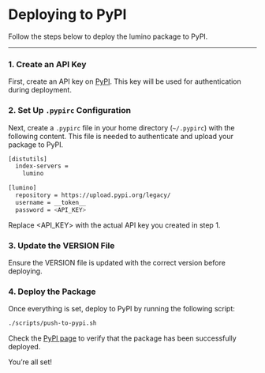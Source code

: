 # Deploying to PyPI

Follow the steps below to deploy the lumino package to PyPI.

---

### 1. Create an API Key

First, create an API key on [PyPI](https://pypi.org/). This key will be used for authentication during deployment.

### 2. Set Up `.pypirc` Configuration

Next, create a `.pypirc` file in your home directory (`~/.pypirc`) with the following content. This file is needed to authenticate and upload your package to PyPI.

```bash
[distutils]
  index-servers =
    lumino

[lumino]
  repository = https://upload.pypi.org/legacy/
  username = __token__
  password = <API_KEY>
```

Replace <API_KEY> with the actual API key you created in step 1.

### 3. Update the VERSION File

Ensure the VERSION file is updated with the correct version before deploying.

### 4. Deploy the Package

Once everything is set, deploy to PyPI by running the following script:

```bash
./scripts/push-to-pypi.sh
```

Check the [PyPI page](https://pypi.org/project/lumino/) to verify that the package has been successfully deployed.

You’re all set! 
